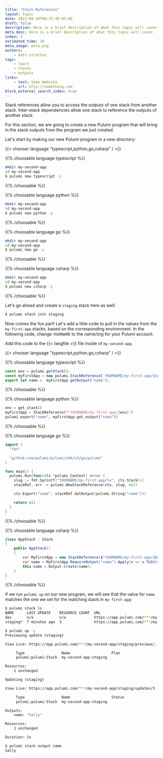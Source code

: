 ```yaml
---
title: "Stack References"
layout: topic
date: 2021-09-20T08:33:49-05:00
draft: false
description: Here is a brief description of what this topic will cover.
meta_desc: Here is a brief description of what this topic will cover.
index: 3
estimated_time: 10
meta_image: meta.png
authors:
    - matt-stratton
tags:
    - learn
    - stacks
    - outputs
links:
    - text: Some Website
      url: http://something.com
block_external_search_index: true
---
```


Stack references allow you to access the outputs of one stack from another
stack. Inter-stack dependencies allow one stack to reference the outputs of
another stack.

For this section, we are going to create a new Pulumi program that will bring in
the stack outputs from the program we just created.

Let's start by making our new Pulumi program in a new directory:

{{< chooser language "typescript,python,go,csharp" / >}}

{{% choosable language typescript %}}

```bash
mkdir my-second-app
cd my-second-app
$ pulumi new typescript -y
```

{{% /choosable %}}

{{% choosable language python %}}

```bash
mkdir my-second-app
cd my-second-app
$ pulumi new python -y
```

{{% /choosable %}}

{{% choosable language go %}}

```bash
mkdir my-second-app
cd my-second-app
$ pulumi new go -y
```

{{% /choosable %}}

{{% choosable language csharp %}}

```bash
mkdir my-second-app
cd my-second-app
$ pulumi new csharp -y
```

{{% /choosable %}}

Let's go ahead and create a `staging` stack here as well:

```bash
$ pulumi stack init staging
```

Now comes the fun part! Let's add a little code to pull in the values from the
`my-first-app` stacks, based on the corresponding environment. In the following
code, change `YOURNAME` to the name/org for your Pulumi account.

Add this code to the {{< langfile >}} file inside of `my-second-app`.

{{< chooser language "typescript,python,go,csharp" / >}}

{{% choosable language typescript %}}

```typescript
const env = pulumi.getStack();
const myFirstApp = new pulumi.StackReference(`YOURNAME/my-first-app/${env}`);
export let name =  myFirstApp.getOutput("name");
```

{{% /choosable %}}


{{% choosable language python %}}

```python
env = get_stack()
myFirstApp = StackReference(f"YOURNAME/my-first-app/{env}")
pulumi.export("name", myFirstApp.get_output("name"))
```

{{% /choosable %}}

{{% choosable language go %}}

```go
import (
  "fmt"

  "github.com/pulumi/pulumi/sdk/v3/go/pulumi"
)

func main() {
  pulumi.Run(func(ctx *pulumi.Context) error {
    slug := fmt.Sprintf("YOURNAME/my-first-app/%v", ctx.Stack())
    stackRef, err := pulumi.NewStackReference(ctx, slug, nil)

    ctx.Export("name", stackRef.GetOutput(pulumi.String("name")))

    return nil
  }
}
```

{{% /choosable %}}

{{% choosable language csharp %}}

```csharp
class AppStack : Stack
{
    public AppStack()
    {
        var MyFirstApp = new StackReference($"YOURNAME/my-first-app/{Deployment.Instance.StackName}");
        var name = MyFirstApp.RequireOutput("name").Apply(v => v.ToString());
        this.name = Output.Create(name);
    }
}
```

{{% /choosable %}}

If we run `pulumi up` on our new program, we will see that the value for `name`
matches the one we set for the matching stack in `my-first-app`:

```bash
$ pulumi stack ls
NAME      LAST UPDATE    RESOURCE COUNT  URL
dev       n/a            n/a             https://app.pulumi.com/***/my-second-app/dev
staging*  7 minutes ago  3               https://app.pulumi.com/***/my-second-app/staging

$ pulumi up -y
Previewing update (staging)

View Live: https://app.pulumi.com/***/my-second-app/staging/previews/...

     Type                 Name                   Plan
     pulumi:pulumi:Stack  my-second-app-staging

Resources:
    1 unchanged

Updating (staging)

View Live: https://app.pulumi.com/***/my-second-app/staging/updates/3

     Type                 Name                   Status
     pulumi:pulumi:Stack  my-second-app-staging

Outputs:
    name: "Sally"

Resources:
    1 unchanged

Duration: 1s

$ pulumi stack output name
Sally


```